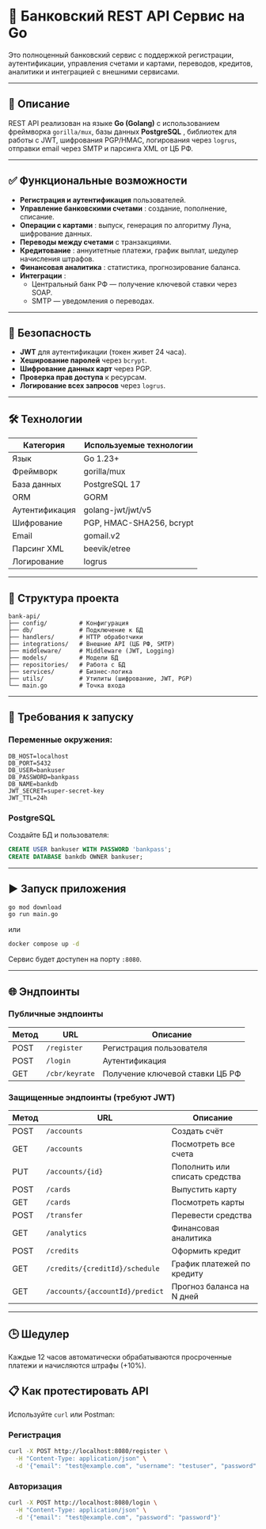 # 🏦 Банковский REST API Сервис на Go

Это полноценный банковский сервис с поддержкой регистрации, аутентификации, управления счетами и картами, переводов, кредитов, аналитики и интеграцией с внешними сервисами.

---

## 📌 Описание

REST API реализован на языке **Go (Golang)** с использованием фреймворка `gorilla/mux`, базы данных **PostgreSQL** , библиотек для работы с JWT, шифрования PGP/HMAC, логирования через `logrus`, отправки email через SMTP и парсинга XML от ЦБ РФ.

---

## ✅ Функциональные возможности

- **Регистрация и аутентификация** пользователей.
- **Управление банковскими счетами** : создание, пополнение, списание.
- **Операции с картами** : выпуск, генерация по алгоритму Луна, шифрование данных.
- **Переводы между счетами** с транзакциями.
- **Кредитование** : аннуитетные платежи, график выплат, шедулер начисления штрафов.
- **Финансовая аналитика** : статистика, прогнозирование баланса.
- **Интеграции** :
    - Центральный банк РФ — получение ключевой ставки через SOAP.
    - SMTP — уведомления о переводах.

---

## 🔐 Безопасность

- **JWT** для аутентификации (токен живет 24 часа).
- **Хеширование паролей** через `bcrypt`.
- **Шифрование данных карт** через PGP.
- **Проверка прав доступа** к ресурсам.
- **Логирование всех запросов** через `logrus`.

---

## 🛠 Технологии

|Категория|Используемые технологии|
|---|---|
|Язык|Go 1.23+|
|Фреймворк|gorilla/mux|
|База данных|PostgreSQL 17|
|ORM|GORM|
|Аутентификация|golang-jwt/jwt/v5|
|Шифрование|PGP, HMAC-SHA256, bcrypt|
|Email|gomail.v2|
|Парсинг XML|beevik/etree|
|Логирование|logrus|

---

## 📁 Структура проекта

```
bank-api/
├── config/         # Конфигурация
├── db/             # Подключение к БД
├── handlers/       # HTTP обработчики
├── integrations/   # Внешние API (ЦБ РФ, SMTP)
├── middleware/     # Middleware (JWT, Logging)
├── models/         # Модели БД
├── repositories/   # Работа с БД
├── services/       # Бизнес-логика
├── utils/          # Утилиты (шифрование, JWT, PGP)
└── main.go         # Точка входа
```

---

## 🧪 Требования к запуску

### Переменные окружения:

```env
DB_HOST=localhost
DB_PORT=5432
DB_USER=bankuser
DB_PASSWORD=bankpass
DB_NAME=bankdb
JWT_SECRET=super-secret-key
JWT_TTL=24h
```

### PostgreSQL

Создайте БД и пользователя:

```sql
CREATE USER bankuser WITH PASSWORD 'bankpass';
CREATE DATABASE bankdb OWNER bankuser;
```

---

## ▶️ Запуск приложения

```bash
go mod download
go run main.go
```

или

```bash
docker compose up -d
```

Сервис будет доступен на порту `:8080`.

---

## 🌐 Эндпоинты

### Публичные эндпоинты

|Метод|URL|Описание|
|---|---|---|
|POST|`/register`|Регистрация пользователя|
|POST|`/login`|Аутентификация|
|GET|`/cbr/keyrate`|Получение ключевой ставки ЦБ РФ|

### Защищенные эндпоинты (требуют JWT)

|Метод|URL|Описание|
|---|---|---|
|POST|`/accounts`|Создать счёт|
|GET|`/accounts`|Посмотреть все счета|
|PUT|`/accounts/{id}`|Пополнить или списать средства|
|POST|`/cards`|Выпустить карту|
|GET|`/cards`|Посмотреть карты|
|POST|`/transfer`|Перевести средства|
|GET|`/analytics`|Финансовая аналитика|
|POST|`/credits`|Оформить кредит|
|GET|`/credits/{creditId}/schedule`|График платежей по кредиту|
|GET|`/accounts/{accountId}/predict`|Прогноз баланса на N дней|

---

## 🕒 Шедулер

Каждые 12 часов автоматически обрабатываются просроченные платежи и начисляются штрафы (+10%).

## 📋 Как протестировать API

Используйте `curl` или Postman:

### Регистрация

```bash
curl -X POST http://localhost:8080/register \
  -H "Content-Type: application/json" \
  -d '{"email": "test@example.com", "username": "testuser", "password": "password"}'
```
### Авторизация
```bash
curl -X POST http://localhost:8080/login \
  -H "Content-Type: application/json" \
  -d '{"email": "test@example.com", "password": "password"}'
```

